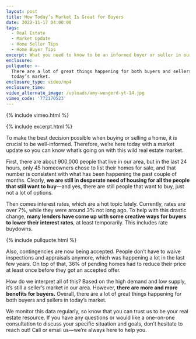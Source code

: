 ```yaml
---
layout: post
title: How Today’s Market Is Great for Buyers
date: 2022-11-17 04:00:00
tags:
  - Real Estate
  - Market Update
  - Home Seller Tips
  - Home Buyer Tips
excerpt: What you need to know to be an informed buyer or seller in our area.
enclosure:
pullquote: >-
  There are a lot of great things happening for both buyers and sellers in
  today’s market.
enclosure_type: video/mp4
enclosure_time:
video_alternate_image: /uploads/amy-wengerd-yt-14.jpg
vimeo_code: '772170523'
---
```

{% include vimeo.html %}

{% include excerpt.html %}

To make the best decision possible when buying or selling a home, it is crucial to be well-informed. Therefore, we’re here today with a market update so you can know what’s going on with this wild real estate market.&nbsp;

First, there are about 900,000 people that live in our area, but in the last 24 hours, only 45 homeowners chose to list their homes for sale, and that number is consistent with what has been happening the past couple of months. Clearly, **we are still in desperate need of housing for all the people that still want to buy**—and yes, there are still people that want to buy, just not a lot of options.&nbsp;

Then comes interest rates, which are a hot topic lately. Currently, rates are over 7%, while they were around 3% not long ago. To help with this drastic change, **many lenders have come up with some creative ways for buyers to lower their interest rates**, at least temporarily. This includes rate buydowns.&nbsp;

{% include pullquote.html %}

Also, contingencies are now being accepted. People don’t have to waive inspections and appraisals anymore, which was happening a lot in the last few years. On top of that, 36% of pending homes had to reduce their price at least once before they got an accepted offer.&nbsp;

How do we interpret all of this? Based on the high demand and low supply, it’s still a seller’s market in our area. However, **there are more and more benefits for buyers.** Overall, there are a lot of great things happening for both buyers and sellers in today’s market.

We monitor this data regularly, so know that you can trust us to be your real estate resource. If you have any questions or would like a one-on-one consultation to discuss your specific situation and goals, don’t hesitate to reach out\! Call or email us—we’re always here to help you.&nbsp;